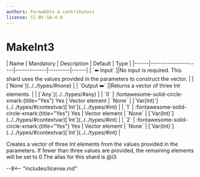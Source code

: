 ```yaml
---
authors: Formabble & contributors
license: CC-BY-SA-4.0
---
```



# MakeInt3

<div class="sh-parameters" markdown="1">
| Name | Mandatory | Description | Default | Type |
|------|---------------------|-------------|---------|------|
| `⬅️ Input` ||No input is required. This shard uses the values provided in the parameters to construct the vector. | | [`None`](../../types/#none) |
| `Output ➡️` ||Returns a vector of three Int elements. | | [`Any`](../../types/#any) |
| `0` | :fontawesome-solid-circle-xmark:{title="Yes"} Yes  | Vector element | `None` | [`Var(Int)`](../../types/#contextvar)[`Int`](../../types/#int) |
| `1` | :fontawesome-solid-circle-xmark:{title="Yes"} Yes  | Vector element | `None` | [`Var(Int)`](../../types/#contextvar)[`Int`](../../types/#int) |
| `2` | :fontawesome-solid-circle-xmark:{title="Yes"} Yes  | Vector element | `None` | [`Var(Int)`](../../types/#contextvar)[`Int`](../../types/#int) |

</div>

Creates a vector of three Int elements from the values provided in the parameters. If fewer than three values are provided, the remaining elements will be set to 0.The alias for this shard is @i3.

--8<-- "includes/license.md"

